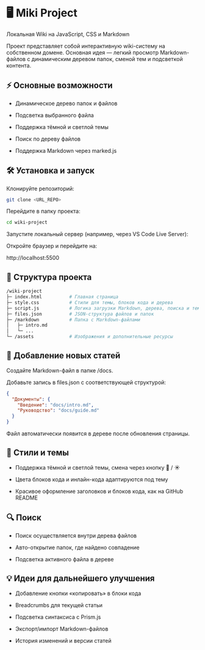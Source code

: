 # 🖥️ Miki Project

Локальная Wiki на JavaScript, CSS и Markdown

Проект представляет собой интерактивную wiki-систему на собственном домене. Основная идея — легкий просмотр Markdown-файлов с динамическим деревом папок, сменой тем и подсветкой контента.

## ⚡ Основные возможности

- Динамическое дерево папок и файлов 

- Подсветка выбранного файла

- Поддержка тёмной и светлой темы

- Поиск по дереву файлов

- Поддержка Markdown через marked.js


## 🛠️ Установка и запуск

Клонируйте репозиторий:
```bash
git clone <URL_REPO>
```

Перейдите в папку проекта:
```bash
cd wiki-project
```

Запустите локальный сервер (например, через VS Code Live Server):



Откройте браузер и перейдите на:

http://localhost:5500


## 📁 Структура проекта
```bash
/wiki-project
├─ index.html          # Главная страница
├─ style.css           # Стили для темы, блоков кода и дерева
├─ script.js           # Логика загрузки Markdown, дерева, поиска и тем
├─ files.json          # JSON-структура файлов и папок
├─ /markdown           # Папка с Markdown-файлами
│   ├─ intro.md
│   └─ ...
└─ /assets             # Изображения и дополнительные ресурсы
```

## 📝 Добавление новых статей

Создайте Markdown-файл в папке /docs.

Добавьте запись в files.json с соответствующей структурой:
```json
{
  "Документы": {
    "Введение": "docs/intro.md",
    "Руководство": "docs/guide.md"
  }
}
```

Файл автоматически появится в дереве после обновления страницы.

## 🎨 Стили и темы

- Поддержка тёмной и светлой темы, смена через кнопку 🌙 / ☀️

- Цвета блоков кода и инлайн-кода адаптируются под тему

- Красивое оформление заголовков и блоков кода, как на GitHub README

## 🔍 Поиск

- Поиск осуществляется внутри дерева файлов

- Авто-открытие папок, где найдено совпадение

- Подсветка активного файла в дереве

## 💡 Идеи для дальнейшего улучшения

- Добавление кнопки «копировать» в блоки кода

- Breadcrumbs для текущей статьи

- Подсветка синтаксиса с Prism.js

- Экспорт/импорт Markdown-файлов

- История изменений и версии статей